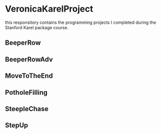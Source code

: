 # VeronicaKarelProject
this responsitory contains the programming projects I completed during the Stanford Karel package course.

## BeeperRow

## BeeperRowAdv
## MoveToTheEnd
## PotholeFilling
## SteepleChase
## StepUp
